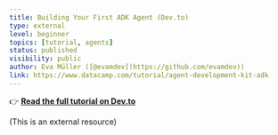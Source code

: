 ```yaml
---
title: Building Your First ADK Agent (Dev.to)
type: external
level: beginner
topics: [tutorial, agents]
status: published
visibility: public
author: Eva Müller ([@evamdev](https://github.com/evamdev))
link: https://www.datacamp.com/tutorial/agent-development-kit-adk
---
```


👉 <strong><a href="https://www.datacamp.com/tutorial/agent-development-kit-adk" target="_blank" rel="noopener noreferrer">Read the full tutorial on Dev.to</a></strong>

(This is an external resource)
